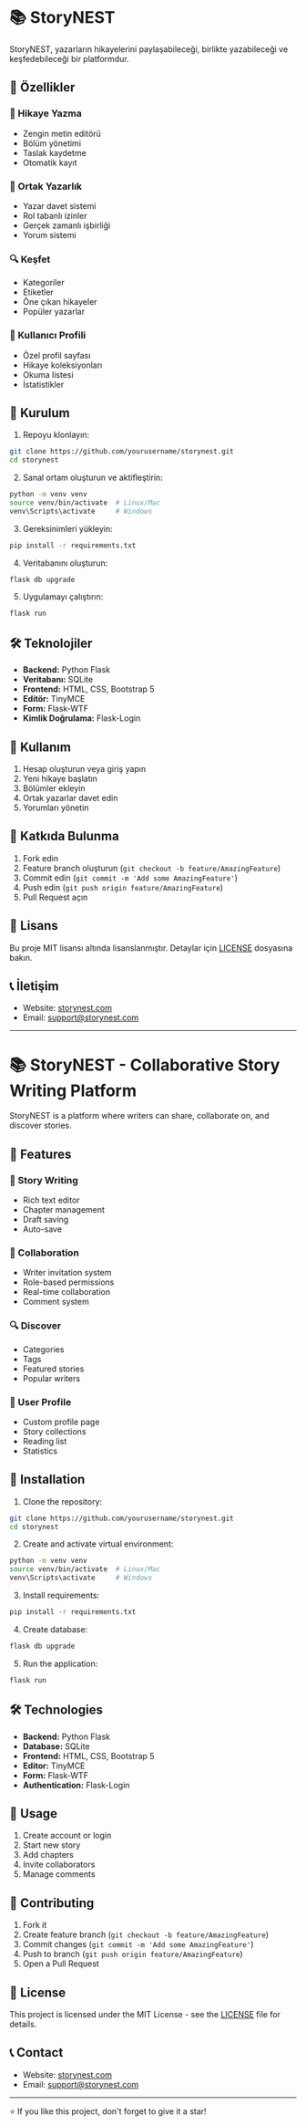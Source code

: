# 📚 StoryNEST

StoryNEST, yazarların hikayelerini paylaşabileceği, birlikte yazabileceği ve keşfedebileceği bir platformdur.

## 🌟 Özellikler

### 📝 Hikaye Yazma
- Zengin metin editörü
- Bölüm yönetimi
- Taslak kaydetme
- Otomatik kayıt

### 👥 Ortak Yazarlık
- Yazar davet sistemi
- Rol tabanlı izinler
- Gerçek zamanlı işbirliği
- Yorum sistemi

### 🔍 Keşfet
- Kategoriler
- Etiketler
- Öne çıkan hikayeler
- Popüler yazarlar

### 👤 Kullanıcı Profili
- Özel profil sayfası
- Hikaye koleksiyonları
- Okuma listesi
- İstatistikler

## 🚀 Kurulum

1. Repoyu klonlayın:
```bash
git clone https://github.com/yourusername/storynest.git
cd storynest
```

2. Sanal ortam oluşturun ve aktifleştirin:
```bash
python -m venv venv
source venv/bin/activate  # Linux/Mac
venv\Scripts\activate     # Windows
```

3. Gereksinimleri yükleyin:
```bash
pip install -r requirements.txt
```

4. Veritabanını oluşturun:
```bash
flask db upgrade
```

5. Uygulamayı çalıştırın:
```bash
flask run
```

## 🛠️ Teknolojiler

- **Backend:** Python Flask
- **Veritabanı:** SQLite
- **Frontend:** HTML, CSS, Bootstrap 5
- **Editör:** TinyMCE
- **Form:** Flask-WTF
- **Kimlik Doğrulama:** Flask-Login

## 📖 Kullanım

1. Hesap oluşturun veya giriş yapın
2. Yeni hikaye başlatın
3. Bölümler ekleyin
4. Ortak yazarlar davet edin
5. Yorumları yönetin

## 🤝 Katkıda Bulunma

1. Fork edin
2. Feature branch oluşturun (`git checkout -b feature/AmazingFeature`)
3. Commit edin (`git commit -m 'Add some AmazingFeature'`)
4. Push edin (`git push origin feature/AmazingFeature`)
5. Pull Request açın

## 📄 Lisans

Bu proje MIT lisansı altında lisanslanmıştır. Detaylar için [LICENSE](LICENSE) dosyasına bakın.

## 📞 İletişim

- Website: [storynest.com](https://storynest.com)
- Email: support@storynest.com

---

# 📚 StoryNEST - Collaborative Story Writing Platform

StoryNEST is a platform where writers can share, collaborate on, and discover stories.

## 🌟 Features

### 📝 Story Writing
- Rich text editor
- Chapter management
- Draft saving
- Auto-save

### 👥 Collaboration
- Writer invitation system
- Role-based permissions
- Real-time collaboration
- Comment system

### 🔍 Discover
- Categories
- Tags
- Featured stories
- Popular writers

### 👤 User Profile
- Custom profile page
- Story collections
- Reading list
- Statistics

## 🚀 Installation

1. Clone the repository:
```bash
git clone https://github.com/yourusername/storynest.git
cd storynest
```

2. Create and activate virtual environment:
```bash
python -m venv venv
source venv/bin/activate  # Linux/Mac
venv\Scripts\activate     # Windows
```

3. Install requirements:
```bash
pip install -r requirements.txt
```

4. Create database:
```bash
flask db upgrade
```

5. Run the application:
```bash
flask run
```

## 🛠️ Technologies

- **Backend:** Python Flask
- **Database:** SQLite
- **Frontend:** HTML, CSS, Bootstrap 5
- **Editor:** TinyMCE
- **Form:** Flask-WTF
- **Authentication:** Flask-Login

## 📖 Usage

1. Create account or login
2. Start new story
3. Add chapters
4. Invite collaborators
5. Manage comments

## 🤝 Contributing

1. Fork it
2. Create feature branch (`git checkout -b feature/AmazingFeature`)
3. Commit changes (`git commit -m 'Add some AmazingFeature'`)
4. Push to branch (`git push origin feature/AmazingFeature`)
5. Open a Pull Request

## 📄 License

This project is licensed under the MIT License - see the [LICENSE](LICENSE) file for details.

## 📞 Contact

- Website: [storynest.com](https://storynest.com)
- Email: support@storynest.com

---
⭐️ If you like this project, don't forget to give it a star!
